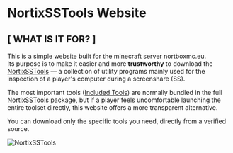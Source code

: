 # NortixSSTools Website

## [ WHAT IS IT FOR? ]

This is a simple website built for the minecraft server nortboxmc.eu.  
Its purpose is to make it easier and more **trustworthy** to download the [NortixSSTools](https://github.com/HonzasikCZ/NortixSSTools) — a collection of utility programs mainly used for the inspection of a player's computer during a screenshare (SS).

The most important tools ([Included Tools](https://github.com/HonzasikCZ/NortixSSTools?tab=readme-ov-file#-included-tools-)) are normally bundled in the full [NortixSSTools](https://github.com/HonzasikCZ/NortixSSTools) package, but if a player feels uncomfortable launching the entire toolset directly, this website offers a more transparent alternative.

You can download only the specific tools you need, directly from a verified source.

![NortixSSTools](https://github.com/user-attachments/assets/6a28a7ae-3ccb-44e5-9feb-de6ec39575fb)
